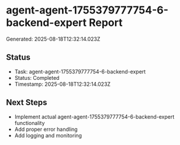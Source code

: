 # agent-agent-1755379777754-6-backend-expert Report

Generated: 2025-08-18T12:32:14.023Z

## Status
- Task: agent-agent-1755379777754-6-backend-expert
- Status: Completed
- Timestamp: 2025-08-18T12:32:14.023Z

## Next Steps
- Implement actual agent-agent-1755379777754-6-backend-expert functionality
- Add proper error handling
- Add logging and monitoring
